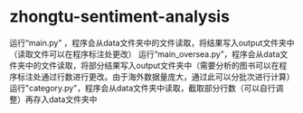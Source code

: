 # zhongtu-sentiment-analysis


运行“main.py” ，程序会从data文件夹中的文件读取，将结果写入output文件夹中（读取文件可以在程序标注处更改）
运行“main_oversea.py”，程序会从data文件夹中的文件读取，将部分结果写入output文件夹中（需要分析的图书可以在程序标注处通过行数进行更改。由于海外数据量庞大，通过此可以分批次进行计算）
运行"category.py"，程序会从data文件夹中读取，截取部分行数（可以自行调整）再存入data文件夹中

